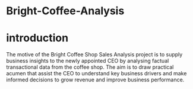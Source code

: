 # Bright-Coffee-Analysis
# introduction
The motive of the Bright Coffee Shop Sales Analysis project is to supply business insights to the newly appointed CEO by analysing factual transactional data from the coffee shop. The aim is to draw practical acumen that assist the CEO to understand key business drivers and make informed decisions to grow revenue and improve business performance.
